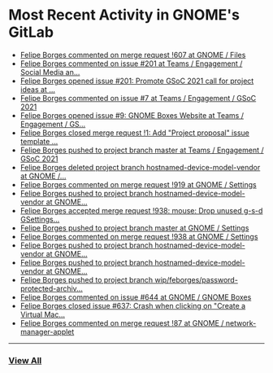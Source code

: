 # Most Recent Activity in GNOME's GitLab

<!-- BLOG-POST-LIST:START -->
- [Felipe Borges commented on merge request !607 at GNOME / Files](https://gitlab.gnome.org/GNOME/nautilus/-/merge_requests/607#note_1018576)
- [Felipe Borges commented on issue #201 at Teams / Engagement / Social Media an...](https://gitlab.gnome.org/Teams/Engagement/Social-Media-and-News/-/issues/201#note_1018517)
- [Felipe Borges opened issue #201: Promote GSoC 2021 call for project ideas at ...](https://gitlab.gnome.org/Teams/Engagement/Social-Media-and-News/-/issues/201)
- [Felipe Borges commented on issue #7 at Teams / Engagement / GSoC 2021](https://gitlab.gnome.org/Teams/Engagement/gsoc-2021/-/issues/7#note_1017953)
- [Felipe Borges opened issue #9: GNOME Boxes Website at Teams / Engagement / GS...](https://gitlab.gnome.org/Teams/Engagement/gsoc-2021/-/issues/9)
- [Felipe Borges closed merge request !1: Add &quot;Project proposal&quot; issue template ...](https://gitlab.gnome.org/Teams/Engagement/gsoc-2021/-/merge_requests/1)
- [Felipe Borges pushed to project branch master at Teams / Engagement / GSoC 2021](https://gitlab.gnome.org/Teams/Engagement/gsoc-2021/-/compare/d2b81cc14dddc984bc1f6dcdd75c3bcfc03e23df...f06eb17035ab9c07e8081e5fade460793aefcda2)
- [Felipe Borges deleted project branch hostnamed-device-model-vendor at GNOME /...](https://gitlab.gnome.org/GNOME/gnome-control-center/-/commits/hostnamed-device-model-vendor)
- [Felipe Borges commented on merge request !919 at GNOME / Settings](https://gitlab.gnome.org/GNOME/gnome-control-center/-/merge_requests/919#note_1017824)
- [Felipe Borges pushed to project branch hostnamed-device-model-vendor at GNOME...](https://gitlab.gnome.org/GNOME/gnome-control-center/-/commit/873e7db16fff9a72fe059896d59d3fb23f87018d)
- [Felipe Borges accepted merge request !938: mouse: Drop unused g-s-d GSettings...](https://gitlab.gnome.org/GNOME/gnome-control-center/-/merge_requests/938)
- [Felipe Borges pushed to project branch master at GNOME / Settings](https://gitlab.gnome.org/GNOME/gnome-control-center/-/commit/fe9b66c387ed38e58fad0d0ef4cd091778a2b837)
- [Felipe Borges commented on merge request !938 at GNOME / Settings](https://gitlab.gnome.org/GNOME/gnome-control-center/-/merge_requests/938#note_1017764)
- [Felipe Borges pushed to project branch hostnamed-device-model-vendor at GNOME...](https://gitlab.gnome.org/GNOME/gnome-control-center/-/commit/bf6b7e2a216761b025541f469b43d1d16ac4db03)
- [Felipe Borges pushed to project branch hostnamed-device-model-vendor at GNOME...](https://gitlab.gnome.org/GNOME/gnome-control-center/-/compare/6e414fb6ebea83293a5cd30b797941464339cde3...6abc8425f4a22430e68322cd109483f362ac25dd)
- [Felipe Borges pushed to project branch wip/feborges/password-protected-archiv...](https://gitlab.gnome.org/GNOME/nautilus/-/compare/899643571ea50c4d3786ecd1b39f6a5bd355e1d5...ec5d3531324bfd97b51732a90b615f6093e1442b)
- [Felipe Borges commented on issue #644 at GNOME / GNOME Boxes](https://gitlab.gnome.org/GNOME/gnome-boxes/-/issues/644#note_1016188)
- [Felipe Borges closed issue #637: Crash when clicking on &quot;Create a Virtual Mac...](https://gitlab.gnome.org/GNOME/gnome-boxes/-/issues/637)
- [Felipe Borges commented on merge request !87 at GNOME / network-manager-applet](https://gitlab.gnome.org/GNOME/network-manager-applet/-/merge_requests/87#note_1013676)
<!-- BLOG-POST-LIST:END -->

___

### [View All](https://gitlab.gnome.org/users/felipeborges/activity)
